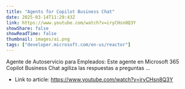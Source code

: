 ```yaml
---
title: "Agents for Copilot Business Chat"
date: 2025-03-14T11:29:43Z
link: https://www.youtube.com/watch?v=iryCHsn8Q3Y
showShare: false
showReadTime: false
thumbnail: images/ai.png
tags: ["developer.microsoft.com/en-us/reactor"]
---
```

Agente de Autoservicio para Empleados: Este agente en Microsoft 365 Copilot Business Chat agiliza las respuestas a preguntas ...

- Link to article: https://www.youtube.com/watch?v=iryCHsn8Q3Y